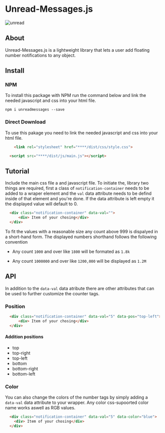
# Unread-Messages.js 

![unread](https://user-images.githubusercontent.com/60890281/115409128-0cab3000-a224-11eb-9f1e-68541403d213.png)


## About
Unread-Messages.js is a  lightweight library that lets a user add floating number notifications to any object.

## Install
### NPM
To install this package with NPM run the command below and link the needed javascript and css into your html file.
```text
npm i unreadmessages --save
```

### Direct Download
To use this pakage you need to link the needed javascript and css into your html file.
```html
    <link rel="stylesheet" href="****/dist/css/style.css">
```

```html
  <script src="****/dist/js/main.js"></script>
```

## Tutorial
Include the main css file a and javascript file.
To initiate the, library two things are required, first a class of `notification-container` needs to be added to a wraper element and the `val` data attribute needs to be defind inside of that element and you're done. If the data attribute is left empty it the displayed value will default to 0.
```html
  <div class="notification-container" data-val="">
      <div> Item of your chosing</div>
  </div>
```
To fit the values with a reasonable size any count above 999 is dispalyed in a short-hand form.  The displayed numbers shorthand follows the following convention
* Any count `1000` and over like  `1800` will be formated as `1.8k`


* Any count `1000000` and over like `1200,000` will be displayed as `1.2M`
## API
In addition to the `data-val` data atribute there are other attributes that can be used to further customize the counter tags.

### Position

```html
  <div class="notification-container" data-val="5" data-pos="top-left">
      <div> Item of your chosing</div>
  </div>
```

#### Addition positions 

* top
* top-right
* top-left
* bottom
* bottom-right
* bottom-left


### Color
You can also change the colors of the number tags by simply adding a `data-val` data attribute to your wrapper.
Any color css-supoorted color name works aswell as RGB values.
``` html
  <div class="notification-container" data-val="5" data-color="blue">
    <div> Item of your chosing</div>
  </div>
```

